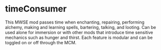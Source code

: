 # timeConsumer
This MWSE mod passes time when enchanting, repairing, performing alchemy, making and learning spells, bartering, talking, and looting. Can be used alone for immersion or with other mods that introduce time sensitive mechanics such as hunger and thirst. Each feature is modular and can be toggled on or off through the MCM.
